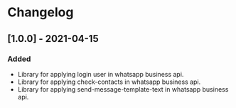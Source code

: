 # Changelog

## [1.0.0] - 2021-04-15

### Added

- Library for applying login user in whatsapp business api.
- Library for applying check-contacts in whatsapp business api.
- Library for applying send-message-template-text in whatsapp business api.
